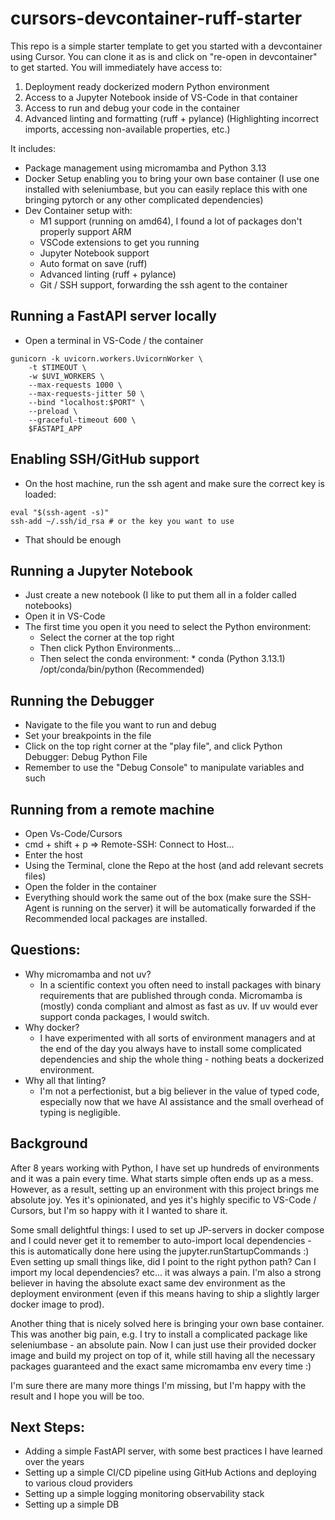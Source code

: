 # cursors-devcontainer-ruff-starter

This repo is a simple starter template to get you started with a devcontainer using Cursor.
You can clone it as is and click on "re-open in devcontainer" to get started. You will immediately have access to:
1. Deployment ready dockerized modern Python environment
2. Access to a Jupyter Notebook inside of VS-Code in that container
3. Access to run and debug your code in the container
4. Advanced linting and formatting (ruff + pylance) (Highlighting incorrect imports, accessing non-available properties, etc.)

It includes:

- Package management using micromamba and Python 3.13
- Docker Setup enabling you to bring your own base container (I use one installed with seleniumbase, but you can easily replace this with one bringing pytorch or any other complicated dependencies)
- Dev Container setup with:
    - M1 support (running on amd64), I found a lot of packages don't properly support ARM
    - VSCode extensions to get you running
    - Jupyter Notebook support
    - Auto format on save (ruff)
    - Advanced linting (ruff + pylance)
    - Git / SSH support, forwarding the ssh agent to the container

## Running a FastAPI server locally
- Open a terminal in VS-Code / the container

```
gunicorn -k uvicorn.workers.UvicornWorker \
    -t $TIMEOUT \
    -w $UVI_WORKERS \
    --max-requests 1000 \
    --max-requests-jitter 50 \
    --bind "localhost:$PORT" \
    --preload \
    --graceful-timeout 600 \
    $FASTAPI_APP
```

## Enabling SSH/GitHub support
- On the host machine, run the ssh agent and make sure the correct key is loaded:
```
eval "$(ssh-agent -s)"
ssh-add ~/.ssh/id_rsa # or the key you want to use
```
- That should be enough

## Running a Jupyter Notebook
- Just create a new notebook (I like to put them all in a folder called notebooks)
- Open it in VS-Code
- The first time you open it you need to select the Python environment:
    - Select the corner at the top right
    - Then click Python Environments...
    - Then select the conda environment: * conda (Python 3.13.1) /opt/conda/bin/python (Recommended)

## Running the Debugger
- Navigate to the file you want to run and debug
- Set your breakpoints in the file
- Click on the top right corner at the "play file", and click Python Debugger: Debug Python File
- Remember to use the "Debug Console" to manipulate variables and such

## Running from a remote machine 
- Open Vs-Code/Cursors
- cmd + shift + p => Remote-SSH: Connect to Host...
- Enter the host
- Using the Terminal, clone the Repo at the host (and add relevant secrets files)
- Open the folder in the container
- Everything should work the same out of the box (make sure the SSH-Agent is running on the server) it will be automatically forwarded if the Recommended local packages are installed.


## Questions:
- Why micromamba and not uv?
    - In a scientific context you often need to install packages with binary requirements that are published through conda. Micromamba is (mostly) conda compliant and almost as fast as uv. If uv would ever support conda packages, I would switch.
- Why docker?
    - I have experimented with all sorts of environment managers and at the end of the day you always have to install some complicated dependencies and ship the whole thing - nothing beats a dockerized environment.
- Why all that linting?
    - I'm not a perfectionist, but a big believer in the value of typed code, especially now that we have AI assistance and the small overhead of typing is negligible.

## Background
After 8 years working with Python, I have set up hundreds of environments and it was a pain every time. What starts simple often ends up as a mess. However, as a result, setting up an environment with this project brings me absolute joy. Yes it's opinionated, and yes it's highly specific to VS-Code / Cursors, but I'm so happy with it I wanted to share it.

Some small delightful things: I used to set up JP-servers in docker compose and I could never get it to remember to auto-import local dependencies - this is automatically done here using the jupyter.runStartupCommands :)
Even setting up small things like, did I point to the right python path? Can I import my local dependencies? etc... it was always a pain.
I'm also a strong believer in having the absolute exact same dev environment as the deployment environment (even if this means having to ship a slightly larger docker image to prod).

Another thing that is nicely solved here is bringing your own base container. This was another big pain, e.g. I try to install a complicated package like seleniumbase - an absolute pain. Now I can just use their provided docker image and build my project on top of it, while still having all the necessary packages guaranteed and the exact same micromamba env every time :)

I'm sure there are many more things I'm missing, but I'm happy with the result and I hope you will be too.

## Next Steps:
- Adding a simple FastAPI server, with some best practices I have learned over the years
- Setting up a simple CI/CD pipeline using GitHub Actions and deploying to various cloud providers
- Setting up a simple logging monitoring observability stack
- Setting up a simple DB